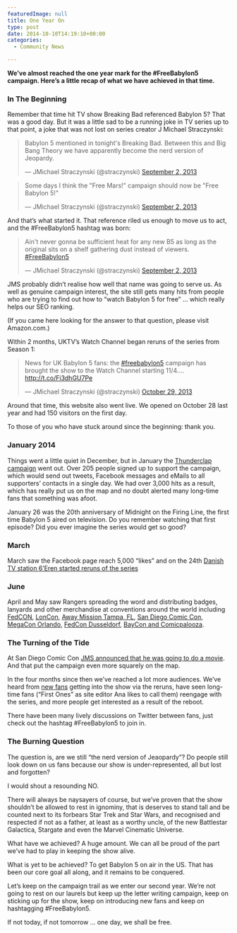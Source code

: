 ```yaml
---
featuredImage: null
title: One Year On
type: post
date: 2014-10-10T14:19:10+00:00
categories:
  - Community News

---
```

**We&#8217;ve almost reached the one year mark for the #FreeBabylon5 campaign. Here&#8217;s a little recap of what we have achieved in that time.**

### In The Beginning

Remember that time hit TV show Breaking Bad referenced Babylon 5? That was a good day. But it was a little sad to be a running joke in TV series up to that point, a joke that was not lost on series creator J Michael Straczynski:

<blockquote class="twitter-tweet" lang="en">
  <p>
    Babylon 5 mentioned in tonight's Breaking Bad. Between this and Big Bang Theory we have apparently become the nerd version of Jeopardy.
  </p>

  <p>
    &mdash; JMichael Straczynski (@straczynski) <a href="https://twitter.com/straczynski/status/374442924768894976">September 2, 2013</a>
  </p>
</blockquote>



<blockquote class="twitter-tweet" lang="en">
  <p>
    Some days I think the "Free Mars!" campaign should now be "Free Babylon 5!"
  </p>

  <p>
    &mdash; JMichael Straczynski (@straczynski) <a href="https://twitter.com/straczynski/status/374446196116299776">September 2, 2013</a>
  </p>
</blockquote>



And that&#8217;s what started it. That reference riled us enough to move us to act, and the #FreeBabylon5 hashtag was born:

<blockquote class="twitter-tweet" lang="en">
  <p>
    Ain't never gonna be sufficient heat for any new B5 as long as the original sits on a shelf gathering dust instead of viewers. <a href="https://twitter.com/hashtag/FreeBabylon5?src=hash">#FreeBabylon5</a>
  </p>

  <p>
    &mdash; JMichael Straczynski (@straczynski) <a href="https://twitter.com/straczynski/status/374449962219626497">September 2, 2013</a>
  </p>
</blockquote>



JMS probably didn&#8217;t realise how well that name was going to serve us. As well as genuine campaign interest, the site still gets many hits from people who are trying to find out how to &#8220;watch Babylon 5 for free&#8221; &#8230; which really helps our SEO ranking.

(If you came here looking for the answer to that question, please visit Amazon.com.)

Within 2 months, UKTV&#8217;s Watch Channel began reruns of the series from Season 1:

<blockquote class="twitter-tweet" lang="en">
  <p>
    News for UK Babylon 5 fans: the <a href="https://twitter.com/hashtag/freebabylon5?src=hash">#freebabylon5</a> campaign has brought the show to the Watch Channel starting 11/4&#8230;. <a href="http://t.co/Fi3dhGU7Pe">http://t.co/Fi3dhGU7Pe</a>
  </p>

  <p>
    &mdash; JMichael Straczynski (@straczynski) <a href="https://twitter.com/straczynski/status/395127253152985088">October 29, 2013</a>
  </p>
</blockquote>



Around that time, this website also went live. We opened on October 28 last year and had 150 visitors on the first day.

To those of you who have stuck around since the beginning: thank you.

### January 2014

Things went a little quiet in December, but in January the [Thunderclap campaign][1] went out. Over 205 people signed up to support the campaign, which would send out tweets, Facebook messages and eMails to all supporters&#8217; contacts in a single day. We had over 3,000 hits as a result, which has really put us on the map and no doubt alerted many long-time fans that something was afoot.

January 26 was the 20th anniversary of Midnight on the Firing Line, the first time Babylon 5 aired on television. Do you remember watching that first episode? Did you ever imagine the series would get so good?

### March

March saw the Facebook page reach 5,000 &#8220;likes&#8221; and on the 24th [Danish TV station 6&#8217;Eren started reruns of the series][2]

### June

April and May saw Rangers spreading the word and distributing badges, lanyards and other merchandise at conventions around the world including [FedCON][3], [LonCon][4], [Away Mission Tampa, FL][5], [San Diego Comic Con][6], [MegaCon Orlando][7], [FedCon Dusseldorf][8], [BayCon and Comicpalooza][9].

### The Turning of the Tide

At San Diego Comic Con [JMS announced that he was going to do a movie][10]. And that put the campaign even more squarely on the map.

In the four months since then we&#8217;ve reached a lot more audiences. We&#8217;ve heard from [new fans][11] getting into the show via the reruns, have seen long-time fans (&#8220;First Ones&#8221; as site editor Ana likes to call them) reengage with the series, and more people get interested as a result of the reboot.

There have been many lively discussions on Twitter between fans, just check out the hashtag #FreeBabylon5 to join in.

### The Burning Question

The question is, are we still &#8220;the nerd version of Jeaopardy&#8221;? Do people still look down on us fans because our show is under-represented, all but lost and forgotten?

I would shout a resounding NO.

There will always be naysayers of course, but we&#8217;ve proven that the show shouldn&#8217;t be allowed to rest in ignominy, that is deserves to stand tall and be counted next to its forbears Star Trek and Star Wars, and recognised and respected if not as a father, at least as a worthy uncle, of the new Battlestar Galactica, Stargate and even the Marvel Cinematic Universe.

What have we achieved? A huge amount. We can all be proud of the part we&#8217;ve had to play in keeping the show alive.

What is yet to be achieved? To get Babylon 5 on air in the US. That has been our core goal all along, and it remains to be conquered.

Let&#8217;s keep on the campaign trail as we enter our second year. We&#8217;re not going to rest on our laurels but keep up the letter writing campaign, keep on sticking up for the show, keep on introducing new fans and keep on hashtagging #FreeBabylon5.

If not today, if not tomorrow &#8230; one day, we shall be free.

 [1]: http://freeb5:8888/thunderclap-report/
 [2]: http://freeb5:8888/babylon-5-danish-6eren/
 [3]: http://freeb5:8888/fedcon23-update/
 [4]: http://freeb5:8888/join-babylonlurker-jan-loncon-2014/
 [5]: http://freeb5:8888/away-mission-tampa-fl-report/
 [6]: http://freeb5:8888/sdcc-report/
 [7]: http://freeb5:8888/freebabylon5-megacon-orlando-report/
 [8]: http://freeb5:8888/fedcon2013-dusseldorf-plan/
 [9]: http://freeb5:8888/campaign-update-baycon-comicpalooza/
 [10]: http://freeb5:8888/babylon-5-movie-details/
 [11]: http://freeb5:8888/tag/new-fans/

